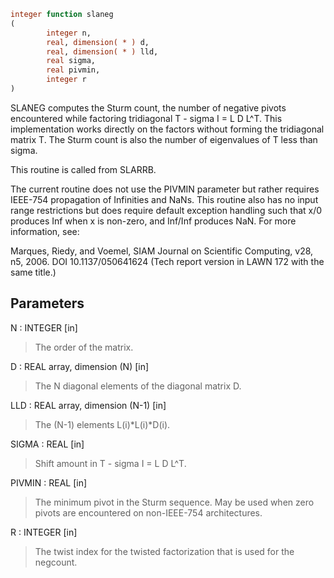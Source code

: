 ```fortran
integer function slaneg
(
        integer n,
        real, dimension( * ) d,
        real, dimension( * ) lld,
        real sigma,
        real pivmin,
        integer r
)
```

SLANEG computes the Sturm count, the number of negative pivots
encountered while factoring tridiagonal T - sigma I = L D L^T.
This implementation works directly on the factors without forming
the tridiagonal matrix T.  The Sturm count is also the number of
eigenvalues of T less than sigma.

This routine is called from SLARRB.

The current routine does not use the PIVMIN parameter but rather
requires IEEE-754 propagation of Infinities and NaNs.  This
routine also has no input range restrictions but does require
default exception handling such that x/0 produces Inf when x is
non-zero, and Inf/Inf produces NaN.  For more information, see:

Marques, Riedy, and Voemel,  SIAM Journal on
Scientific Computing, v28, n5, 2006.  DOI 10.1137/050641624
(Tech report version in LAWN 172 with the same title.)

## Parameters
N : INTEGER [in]
> The order of the matrix.

D : REAL array, dimension (N) [in]
> The N diagonal elements of the diagonal matrix D.

LLD : REAL array, dimension (N-1) [in]
> The (N-1) elements L(i)*L(i)*D(i).

SIGMA : REAL [in]
> Shift amount in T - sigma I = L D L^T.

PIVMIN : REAL [in]
> The minimum pivot in the Sturm sequence.  May be used
> when zero pivots are encountered on non-IEEE-754
> architectures.

R : INTEGER [in]
> The twist index for the twisted factorization that is used
> for the negcount.
